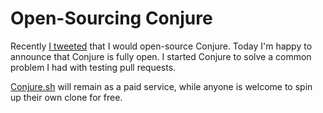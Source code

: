# Open-Sourcing Conjure

Recently [I tweeted](https://twitter.com/timothymarshall/status/1011315206406881283) that I would open-source Conjure. Today I'm happy to announce that Conjure is fully open. I started Conjure to solve a common problem I had with testing pull requests. 

[Conjure.sh](https://conjure.sh) will remain as a paid service, while anyone is welcome to spin up their own clone for free.

